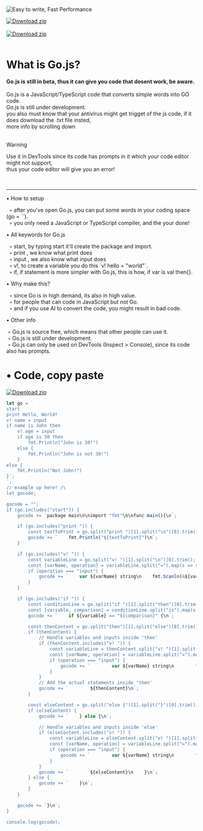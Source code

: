 ![Easy to write, Fast Performance](https://github.com/user-attachments/assets/1be46de0-f76e-40b4-8e9b-7bf7a10eb161)

[![Download zip](https://img.shields.io/badge/TypeScript-007ACC?style=for-the-badge&logo=typescript&logoColor=white "Download Zip")](https://github.com/sebastian-sestaliuc/Go.js/releases/tag/v1) 
<br /> <br />
 [![Download zip](https://img.shields.io/badge/Code-green)](https://github.com/GoPorts/Go.js#-code-copy-paste) <br /> 
<br />
# What is Go.js? <br />
**Go.js is still in beta, thus it can give you code that dosent work, be aware.** <br /> <br />
Go.js is a JavaScript/TypeScript code that converts simple words into GO code. <br />
Go.js is still under development. <br />
you also must know that your antivirus might get trigget of the js code, if it does download the .txt file insted, <br />
more info by scrolling down <br /> <br />

> [!WARNING]
> Use it in DevTools since its code has prompts in it which your code editor might not support, <br />
> thus your code editor will give you an error! <br />

<br />
 <hr>
 
 • How to setup <br />
 
‎ ‎  ◦ after you've open Go.js, you can put some words in your coding space (go = ´´). <br />
‎ ‎  ◦ you only need a JavaScript or TypeScript compiler, and the your done! <br />

 • All keywords for Go.js <br />
 
‎ ‎  ◦ start, by typing start it'll create the package and import. <br />
‎ ‎  ◦ print , we know what print does <br />
‎ ‎  ◦ input , we also know what input does <br />
‎ ‎  ◦ v!, to create a variable you do this ´v! hello = "world"´.<br />
‎ ‎  ◦ if, if statement is more simpler with Go.js, this is how, if var is val then{}.<br />

 • Why make this? <br />
 
‎ ‎  ◦ since Go is in high demand, its also in high value. <br />
‎ ‎  ◦ for people that can code in JavaScript but not Go. <br />
‎ ‎  ◦ and if you use AI to convert the code, you might result in bad code. <br />

 • Other info <br />
 
‎‎   ◦ Go.js is source free, which means that other people can use it. <br />
‎‎   ◦ Go.js is still under development. <br />
‎‎   ◦ Go.js can only be used on DevTools (Inspect > Console), since its code also has prompts.

# • Code, copy paste
 [![Download zip](https://img.shields.io/badge/Version-v1.1.1-blue)](https://github.com/GoPorts) <br /> 
 
```js
let go = `
start
print Hello, World!
v! name = input
if name is John then
    v! age = input
    if age is 30 then
        fmt.Println("John is 30!")
    else {
        fmt.Println("John is not 30!")
    }
else {
    fmt.Println("Not John!")
}`;
`;
// example up here! /\
let gocode;

gocode = "";
if (go.includes("start")) {
    gocode += `package main\n\nimport "fmt"\n\nfunc main(){\n`;

    if (go.includes("print ")) {
        const textToPrint = go.split("print ")[1].split("\n")[0].trim();
        gocode += `    fmt.Println("${textToPrint}")\n`;
    }

    if (go.includes("v! ")) {
        const variableLine = go.split("v! ")[1].split("\n")[0].trim();
        const [varName, operation] = variableLine.split("=").map(s => s.trim());
        if (operation === "input") {
            gocode += `    var ${varName} string\n    fmt.Scanln(&${varName})\n`;
        }
    }

    if (go.includes("if ")) {
        const conditionLine = go.split("if ")[1].split("then")[0].trim();
        const [variable, comparison] = conditionLine.split("is").map(s => s.trim());
        gocode += `    if ${variable} == "${comparison}" {\n`;

        const thenContent = go.split("then")[1].split("else")[0].trim();
        if (thenContent) {
            // Handle variables and inputs inside 'then'
            if (thenContent.includes("v! ")) {
                const variableLine = thenContent.split("v! ")[1].split("\n")[0].trim();
                const [varName, operation] = variableLine.split("=").map(s => s.trim());
                if (operation === "input") {
                    gocode += `        var ${varName} string\n        fmt.Scanln(&${varName})\n`;
                }
            }
            // Add the actual statements inside 'then'
            gocode += `        ${thenContent}\n`;
        }

        const elseContent = go.split("else {")[1].split("}")[0].trim();
        if (elseContent) {
            gocode += `    } else {\n`;

            // Handle variables and inputs inside 'else'
            if (elseContent.includes("v! ")) {
                const variableLine = elseContent.split("v! ")[1].split("\n")[0].trim();
                const [varName, operation] = variableLine.split("=").map(s => s.trim());
                if (operation === "input") {
                    gocode += `        var ${varName} string\n        fmt.Scanln(&${varName})\n`;
                }
            }
            gocode += `        ${elseContent}\n    }\n`;
        } else {
            gocode += `    }\n`;
        }
    }

    gocode += `}\n`;
}

console.log(gocode);
```
